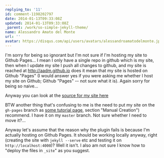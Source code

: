 ```yaml
---
replying_to: '11'
id: comment-1198202797
date: 2014-01-13T09:33:08Z
updated: 2014-01-13T09:33:08Z
_parent: /work/so-simple-jekyll-theme/
name: Alessandro Amato del Monte
url: ''
avatar: https://disqus.com/api/users/avatars/alessandroamatodelmonte.jpg
---
```


I'm sorry for being so ignorant but I'm not sure if I'm hosting my
site to Github Pages... I mean I only have a single repo in github which is my site,
then when I update my site I push all changes to github, and my site is reached
at <http://aadm.github.io> does it mean
that my site is hosted on Github "Pages" (I would answer yes if you were asking
me whether I host my site on Github; Github "Pages" -- not sure what it is). Again
sorry for being so naive...

Anyway you can look at the [source for my site
here](https://github.com/aadm/aadm.github.io)

BTW another thing that's confusing to me is the need to put my site on the `gh-pages`
branch as [some tutorial page](http://opentechschool.github.io/social-coding/extras/pages.html), section "Manual Creation")
recommend. I have it on my `master` branch. Not sure whether I need to move it?...

Anyway let's assume that the reason why the plugin fails is because I'm actually hosting
on Github Pages. It should be working locally anyway, right (creating the site with
`jekyll --serve` etc and testing it on `http://localhost:4000`)? Well it isn't. I also
am not sure I know how to "deploy the files in `_site`" as you suggest.
